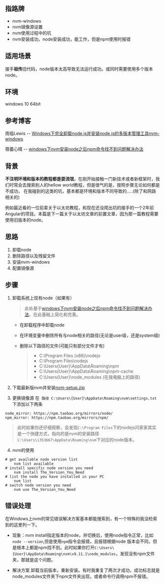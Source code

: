 ## 指路牌
* nvm-windows
* nvm镜像源设置
* nvm使用过程中的坑
* nvm安装成功，node安装成功，能工作，但是npm使用时报错

## 适用场景
接手**祖传**旧代码，node版本太高导致无法运行成功。或同时需要使用多个版本node。

## 环境
windows 10 64bit

## 参考博客
雨临Lewis -- [Windows下完全卸载node.js并安装node.js的多版本管理工具nvm-windows](https://blog.csdn.net/lewky_liu/article/details/87959839)

蓓蕾心晴 -- [windows下nvm安装node之后npm命令找不到问题解决办法](https://www.bbsmax.com/A/1O5EPPR3J7/)

## 背景
**不注明环境和版本的教程都是耍流氓**，在刚开始接触一门新技术或者新框架时，我们时常会去搜索别人的hellow world教程，但是很气的是，按照步骤无论如何都是不成功，
在我碰到的这类的坑，基本都是环境和版本不同导致的.....(除了和网路相关的)

例如最近看的一位前辈关于以太坊教程，和现在还没爬出坑的接手的一个2年前Angular的项目。本篇是下一篇关于以太坊文章的前置文章，因为那一篇教程需要使用旧版本的node。

## 思路
1. 卸载node
2. 删除路径以及残留文件
3. 安装nvm-windows
4. 配置镜像源

## 步骤
1. 卸载系统上现有node（如果有）
    > 此处基于[windows下nvm安装node之后npm命令找不到问题解决办法](https://www.bbsmax.com/A/1O5EPPR3J7/)，在此基础上简化和完善。
    * 在卸载程序中卸载node
    * 在环境变量中删除所有与node相关的路径(无论是user级，还是system级)
    * 删除以下路径的文件(可能只有部分文件才有)

        > * C:\Program Files (x86)\nodejs
        > * C:\Program Files\nodejs
        > * C:\Users\{User}\AppData\Roaming\npm
        > * C:\Users\{User}\AppData\Roaming\npm-cache
        > * C:\Users\{User}\node_modules (在我电脑上的路径)

2. 下载最新版nvm并安装[nvm-setup.zip](https://github.com/coreybutler/nvm-windows/releases)
3. 更换镜像源
在` 路径 C:\Users\{User}\AppData\Roaming\nvm\settings.txt`下添加以下两条
```
node_mirror: https://npm.taobao.org/mirrors/node/
npm_mirror: https://npm.taobao.org/mirrors/npm/
```
>此时如果你还仔细观察，会发现`C:\Program Files`下的nodejs问家家其实是一个快捷方式，指向的是nvm的安装路径`C:\Users\i353667\AppData\Roaming\nvm`下对应的node版本。
4. nvm的使用
```
# get available node version list
    nvm list available
# install specific node version you need
    nvm install The_Version_You_Need
# list the node you have installed in your PC
    nvm list
# switch node version you need 
    nvm use The_Version_You_Need
```

## 错误处理
在Windows上nvm的常见错误解决方案基本都能搜索到，有一个特殊的我没检索到的这里列一下。

* 现象：nvm install指定版本的node，并切换后，使用node指令正常，比如`node --version`,但是使用`npm`指令会报错，且报错根据node 版本会不同，但是根本上都是npm找不到。此时如果你打开`C:\Users\{User}\AppData\Roaming\nvm\v9.11.1\node_modules`，发现没有npm文件夹，那就是这个问题。

* 解决方案
卸载当前版本，重新安装。有时我重复了两次才成功，成功标志就是node_modules文件夹下npm文件夹出现，或者命令行调用npm不报错。

<meta http-equiv="refresh" content="1">